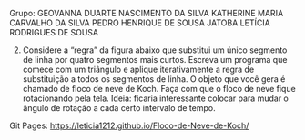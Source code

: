 Grupo:
GEOVANNA DUARTE NASCIMENTO DA SILVA
KATHERINE MARIA CARVALHO DA SILVA
PEDRO HENRIQUE DE SOUSA JATOBA
LETÍCIA RODRIGUES DE SOUSA

2) Considere a “regra” da figura abaixo que substitui um único segmento de linha por quatro segmentos mais curtos. Escreva um programa que comece com um triângulo e aplique iterativamente a regra de substituição a todos os segmentos de linha. O objeto que você gera é chamado de floco de neve de Koch. Faça com que o floco de neve fique rotacionando pela tela.
Ideia: ficaria interessante colocar para mudar o ângulo de rotação a cada certo intervalo de tempo.

Git Pages: https://leticia1212.github.io/Floco-de-Neve-de-Koch/

